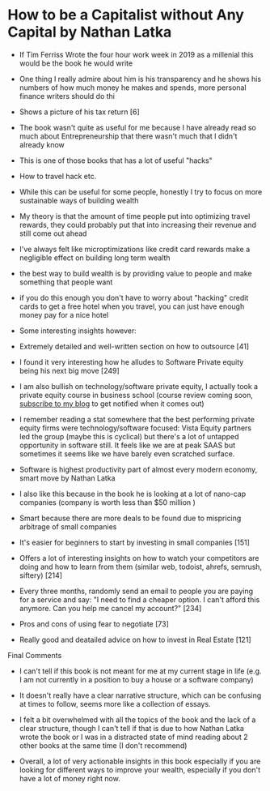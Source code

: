 # How to be a Capitalist without Any Capital by Nathan Latka

- If Tim Ferriss Wrote the four hour work week in 2019 as a millenial this would be the book he would write

- One thing I really admire about him is his transparency and he shows his numbers of how much money he makes and spends, more personal finance writers should do thi
- Shows a picture of his tax return [6]

- The book wasn't quite as useful for me because I have already read so much about Entrepreneurship that there wasn't much that I didn't already know
- This is one of those books that has a lot of useful "hacks"
- How to travel hack etc.
- While this can be useful for some people, honestly I try to focus on more sustainable ways of building wealth
- My theory is that the amount of time people put into optimizing travel rewards, they could probably put that into increasing their revenue and still come out ahead
- I've always felt like microptimizations like credit card rewards make a negligible effect on building long term wealth
- the best way to build wealth is by providing value to people and make something that people want
- if you do this enough you don't have to worry about "hacking" credit cards to get a free hotel when you travel, you can just have enough money pay for a nice hotel

- Some interesting insights however:

- Extremely detailed and well-written section on how to outsource [41]

- I found it very interesting how he alludes to Software Private equity being his next big move [249]

- I am also bullish on technology/software private equity, I actually took a private equity course in business school (course review coming soon, [subscribe to my blog](https://blog.tomiwa.ca/subscribe/) to get notified when it comes out)

- I remember reading a stat somewhere that the best performing private equity firms were technology/software focused: Vista Equity partners led the group (maybe this is cyclical) but there's a lot of untapped opportunity in software still. It feels like we are at peak SAAS but sometimes it seems like we have barely even scratched surface.

- Software is highest productivity part of almost every modern economy, smart move by Nathan Latka

- I also like this because in the book he is looking at a lot of nano-cap  companies (company is worth less than $50 million )
- Smart because there are more deals to be found due to mispricing arbitrage of small companies
- It's easier for beginners to start by investing in small companies [151]

- Offers a lot of interesting insights on how to watch your competitors are doing and how to learn from them (similar web, todoist, ahrefs, semrush, siftery) [214]
- Every three months, randomly send an email to people you are paying for a service and say: "I need to find a cheaper option. I can't afford this anymore. Can you help me cancel my account?" [234]
- Pros and cons of using fear to negotiate [73]

- Really good and deatailed advice on how to invest in Real Estate [121]

Final Comments 

- I can't tell if this book is not meant for me at my current stage in life (e.g. I am not currently in a position to buy a house or a software company)

- It doesn't really have a clear narrative structure, which can be confusing at times to follow, seems more like a collection of essays.

- I felt a bit overwhelmed with all the topics of the book and the lack of a clear structure, though I can't tell if that is due to how Nathan Latka wrote the book or I was in a distracted state of mind reading about 2 other books at the same time (I don't recommend)

- Overall, a lot of very actionable insights in this book especially if you are looking for different ways to improve your wealth, especially if you don't have a lot of money right now.